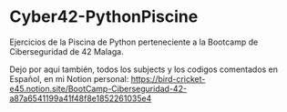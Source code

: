 # Cyber42-PythonPiscine

Ejercicios de la Piscina de Python perteneciente a la Bootcamp de Ciberseguridad de 42 Malaga.

Dejo por aqui también, todos los subjects y los codigos comentados en Español, en mi Notion personal: 
https://bird-cricket-e45.notion.site/BootCamp-Ciberseguridad-42-a87a6541199a41f48f8e1852261035e4
